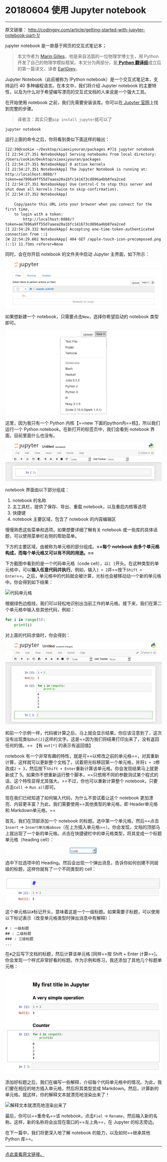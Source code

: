 # 20180604 使用 Jupyter notebook



------

原文链接： http://codingpy.com/article/getting-started-with-jupyter-notebook-part-1/

jupyter notebook 是一款基于网页的交互式笔记本；

> 本文作者为 [Marin Gilles](https://www.packtpub.com/books/content/getting-started-jupyter-notebook-part-1)，他是来自法国的一位物理学博士生，用 Python 开发了自己的物理学模拟框架。本文分为两部分，是[ **Python 翻译组**](https://github.com/PythonTG/PythonTG)成立后的第一篇译文，译者 [EarlGrey](http://codingpy.com/)。

Jupyter Notebook（此前被称为 IPython notebook）是一个交互式笔记本，支持运行 40 多种编程语言。在本文中，我们将介绍 Jupyter notebook 的主要特性，以及为什么对于希望编写漂亮的交互式文档的人来说是一个强大工具。

在开始使用 notebook 之前，我们先需要安装该库。你可以在[ Jupyter 官网](https://jupyter.readthedocs.org/en/latest/install.html)上找到完整的步骤。

> 译者注：其实只要`pip install jupyter`就可以了

```
jupyter notebook
```

运行上面的命令之后，你将看到类似下面这样的输出：

```shell
[22:39@cookie ~/Desktop/xiaoxiyouran/packages #7]$ jupyter notebook
[I 22:54:27.351 NotebookApp] Serving notebooks from local directory: /Users/cookie/Desktop/xiaoxiyouran/packages
[I 22:54:27.351 NotebookApp] 0 active kernels 
[I 22:54:27.351 NotebookApp] The Jupyter Notebook is running at: http://localhost:8888/?token=ae7896a9ff55d7aaea20a1bfc141673cd896a4bb8fea2ced
[I 22:54:27.351 NotebookApp] Use Control-C to stop this server and shut down all kernels (twice to skip confirmation).
[C 22:54:27.352 NotebookApp] 
    
    Copy/paste this URL into your browser when you connect for the first time,
    to login with a token:
        http://localhost:8888/?token=ae7896a9ff55d7aaea20a1bfc141673cd896a4bb8fea2ced
[I 22:54:29.332 NotebookApp] Accepting one-time-token-authenticated connection from ::1
[W 22:54:29.602 NotebookApp] 404 GET /apple-touch-icon-precomposed.png (::1) 11.73ms referer=None

```

同时，会在你开启 notebook 的文件夹中启动 Jupyter 主界面，如下所示：

![Jupyter 主界面](006faQNTgw1f63kcy3kzgj30id05g3yo.jpg)

如果想新建一个 notebook，只需要点击`New`，选择你希望启动的 notebook 类型即可。

![notebook 类型](006faQNTgw1f63kcysz5cj30id09t3yr.jpg)

这里，因为我只有一个 Python 内核【==new 下面的python内==核】，所以我们运行一个 Python notebook。在新打开的标签页中，我们会看到 notebook 界面，目前里面什么也没有。

![ notebook 界面](006faQNTgw1f63kcyznzzj30id04iweq.jpg)

notebook 界面由以下部分组成：

1. notebook 的名称
2. 主工具栏，提供了保存、导出、重载 notebook，以及重启内核等选项
3. 快捷键
4. notebook 主要区域，包含了 notebook 的内容编辑区

慢慢熟悉这些菜单和选项。如果想要详细了解有关 notebook 或一些库的具体话题，可以使用菜单栏右侧的帮助菜单。

下方的主要区域，由被称为单元格的部分组成。**==每个 notebook 由多个单元格构成，而每个单元格又可以有不同的用途。==**

下方截图中看到的是一个代码单元格（code cell），以`[ ]`开头。在这种类型的单元格中，可以**输入任意代码并执行**。例如，输入`1 + 2`并==按下`Shift + Enter`==。之后，单元格中的代码就会被计算，光标也会被移动动一个新的单元格中。你会得到如下结果：

![代码单元格](http://ww4.sinaimg.cn/mw690/006faQNTgw1f63kcyxn32j30id05yq39.jpg)

根据绿色边框线，我们可以轻松地识别出当前工作的单元格。接下来，我们在第二个单元格中输入些其他代码，例如：

```python
for i in range(5):
    print(i)
```

对上面的代码求值时，你会得到：

![jupyter 代码执行实例](006faQNTgw1f63kcz8s4tj30id09kdgd.jpg)

和前一个示例一样，代码被计算之后，马上就会显示结果。你应该注意到了，这次没有出现类似`Out[2]`这样的文字。这是==因为我们将结果打印出来了，没有返回任何的值。== 【有 `out[*]` 的表示有返回值】

notebook 有一个非常有趣的特性，就是可==以修改之前的单元格==，对其重新计算，这样就可以更新整个文档了。试着把光标移回第一个单元格，并将`1 + 2`修改成`2 + 3`，然后按下`Shift + Enter`重新计算该单元格。你会发现结果马上就更新成了 5。如果你不想重新运行整个脚本，==只想用不同的参数测试某个程式的话，这个特性显得尤其强大。==不过，你也可以重新计算整个 notebook，只要点击`Cell` -> `Run all`即可。

现在我们已经知道了如何输入代码，为什么不尝试着让这个 notebook 更加漂亮、内容更丰富？为此，我们需要使用==其他类型的单元格，即 Header单元格和 Markdown单元格。==

首先，我们在顶部添加一个 notebook 的标题。选中第一个单元格，然后==点击`Insert` -> `Insert单元格above`（在上方插入单元格==）。你会发现，文档的顶部马上就出现了一个新的单元格。点击在快捷键栏中的单元格类型，将其变成一个标题单元格（heading cell）：

![变成一个标题 cell](006faQNTgw1f63kczy7xuj30id00umx0.jpg)

选中下拉选项中的 Heading。然后会出现一个弹出消息，告诉你如何创建不同层级的标题，这样你就有了一个不同类型的 cell：

![一个不同类型的 cell](006faQNTgw1f63kd03mnqj30id035q2s.jpg)

这个单元格以`#`标记开头，意味着这是一个一级标题。如果需要子标题，可以使用以下标记表示（改变单元格类型时弹出消息中有解释）：

```
# : 一级标题
## : 二级标题
### : 三级标题
...
```

在`#`之后写下文档的标题，然后计算该单元格 [同样==按 Shift + Enter 计算==]。你会发现一个样式非常好看的标题。作为示例和练习，我还添加了其他几个标题单元格：

![添加了其他几个标题 cell](006faQNTgw1f63kd06rzgj30id0bnwex.jpg)

添加好标题之后，我们在编写一些解释，介绍每个代码单元格中的情况。为此，我们要在相应的地方插入单元格，然后将其类型变成 Markdown。然后，计算新的单元格。就这样，你的解释文本就漂亮地渲染出来了！

![解释文本就漂亮地渲染出来了](http://ww1.sinaimg.cn/mw690/006faQNTgw1f63kd0oq8gj30id0dtwf4.jpg)

最后，你可以==重命名==该 notebook，点击`Fiel` -> `Rename`，然后输入新的名称。这样，新的名称将会出现在窗口的==左上角==，在 Jupyter 的标志旁边。

在下一篇中，我们将更深入地了解 notebook 的能力，以及如何==继承其他 Python 库==。

------

[点此查看原文链接。](https://www.packtpub.com/books/content/getting-started-jupyter-notebook-part-1)